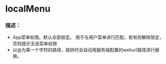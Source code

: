 # localMenu
### 描述：
- App菜单权限。默认全部锁定。 用于与用户菜单进行匹配，若有则解除锁定，	否则提示无该菜单权限
- 以@为第一个字符的路径，跳转时会自动用服务端配置的weburl路径进行替换。
 
 